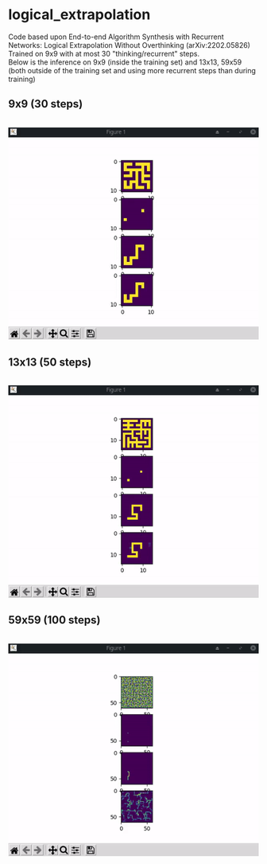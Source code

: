 # logical_extrapolation
Code based upon End-to-end Algorithm Synthesis with Recurrent Networks: Logical Extrapolation Without Overthinking (arXiv:2202.05826)
<br> 
Trained on 9x9 with at most 30 "thinking/recurrent" steps. <br>
Below is the inference on 9x9 (inside the training set) and 13x13, 59x59 (both outside of the training set and using more recurrent steps than during training)
<br><h2>9x9 (30 steps)</h2><br>
![](9x9.gif)
<br><h2>13x13 (50 steps)</h2><br>
![](13x13.gif)
<br><h2>59x59 (100 steps)</h2><br>
![](59x59.gif)
